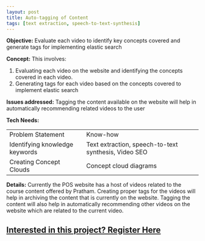 ```yaml
---
layout: post
title: Auto-tagging of Content
tags: [text extraction, speech-to-text-synthesis]
---
```




**Objective:** Evaluate each video to identify key concepts covered and generate tags for implementing elastic search

**Concept:** This involves: 
1. Evaluating each video on the website and identifying the concepts covered in each video.
2. Generating tags for each video based on the concepts covered to implement elastic search

**Issues addressed:** Tagging the content available on the website will help in automatically recommending related videos to the user 

**Tech Needs:**

<table>
  <tr>
    <td>Problem Statement</td>
    <td>Know-how</td>
  </tr>
  <tr>
    <td>Identifying knowledge keywords</td>
    <td>Text extraction,  speech-to-text synthesis, Video SEO</td>
  </tr>
  <tr>
    <td>Creating Concept Clouds</td>
    <td>Concept cloud diagrams</td>
  </tr>
</table>


**Details:**  Currently the POS website has a host of videos related to the course content offered by Pratham. Creating proper tags for the videos will help in archiving the content that is currently on the website. Tagging the content will also help in automatically recommending other videos on the website which are related to the current video.

<h2><a href="https://docs.google.com/forms/d/e/1FAIpQLScKY71-Hq2lTdgP-k0JIcsVvoYNXaxtYLcRGVLf_xVGdciHlg/viewform?usp=pp_url&entry.123018661=Auto-tagging+of+Content">
  Interested in this project? Register Here</a></h2>
